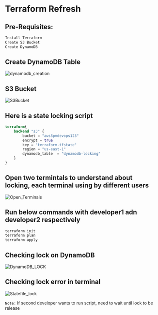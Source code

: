 # Terraform Refresh

## Pre-Requisites:

```bash
Install Terraform
Create S3 Bucket
Create DynamoDB
```

## Create DynamoDB Table

![dynamodb_creation](../documents/dynamodb_table_creation.png)

## S3 Bucket
![S3Bucket](../documents/s3bucket.png)

## Here is a state locking script

```terraform
terraform{
    backend "s3" {
        bucket = "aws8pmdevops123"
        encrypt = true
        key = "terraform.tfstate"
        region = "us-east-1"
        dynamodb_table  = "dynamodb-locking"
    }
}
```
## Open two termintals to understand about locking, each terminal using by different users
![Open_Terminals](../documents/terminals.png)

## Run below commands with developer1 adn developer2 respectively

```bash
terraform init
terraform plan
terraform apply
```

## Checking lock on DynamoDB
![DynamoDB_LOCK](../documents/DynamoDBLockID.png)

## Checking lock error in terminal
![Statefile_lock](../documents/Locking_on_Statefile.png)

```Note:``` If second developer wants to run script, need to wait until lock to be release